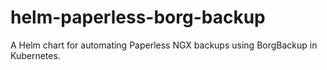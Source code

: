 # helm-paperless-borg-backup
A Helm chart for automating Paperless NGX backups using BorgBackup in Kubernetes.
